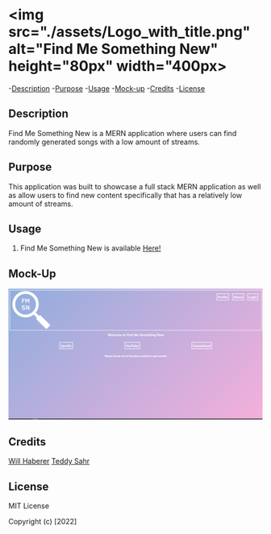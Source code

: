 # <img src="./assets/Logo_with_title.png" alt="Find Me Something New" height="80px" width="400px>

-[Description](#description) -[Purpose](#purpose) -[Usage](#usage) -[Mock-up](#) -[Credits](#credits) -[License](#license)

## Description

Find Me Something New is a MERN application where users can find randomly generated songs with a low amount of streams.

## Purpose

This application was built to showcase a full stack MERN application as well as allow users to find new content specifically that has a relatively low amount of streams.

## Usage

1. Find Me Something New is available <a href="https://fmsn.herokuapp.com/" target="_blank">Here!</a>

## Mock-Up

<img src="./assets/homePage.png" alt="Home-Page" >

## Credits

<a href="https://github.com/willhaberer" target="_blank">Will Haberer</a>
<a href="https://github.com/teddysahr" target="_blank">Teddy Sahr</a>

## License

MIT License

Copyright (c) [2022]
